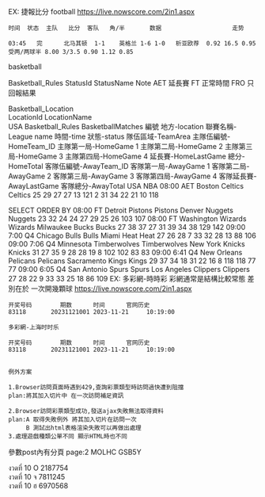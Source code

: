 EX:	捷報比分
football
https://live.nowscore.com/2in1.aspx 
    
    时间	状态	主队	 比分	 客队	  角/半	    数据	                  走势	                           

	03:45	完	   北马其顿	 1-1	英格兰	1-6 1-0   析亚欧荐	0.92 16.5 0.95 受两/两球半 8.00 3/3.5 0.90 1.12 0.85
basketball

Basketball_Rules
StatusId    StatusName  Note
            AET         延長賽 
            FT          正常時間 
            FRO         只回報結果



Basketball_Location  
LocationId    LocationName  
                USA
Basketball_Rules
BasketballMatches
編號    地方-location   聯賽名稱-League name    時間-time   狀態-status   隊伍區域-TeamArea   主隊伍編號-HomeTeam_ID  主隊第一局-HomeGame 1 主隊第二局-HomeGame 2 主隊第三局-HomeGame 3 主隊第四局-HomeGame 4 延長賽-HomeLastGame 總分-HomeTotal  客隊伍編號-AwayTeam_ID  客隊第一局-AwayGame 1 客隊第二局-AwayGame 2 客隊第三局-AwayGame 3 客隊第四局-AwayGame 4 客隊延長賽-AwayLastGame 客隊總分-AwayTotal 
        USA             NBA                     08:00      AET          Boston Celtics           Celtics                25                  29                  27                      27               13                  121                    2                     31                 34                      22                 21                          10                 118

SELECT ORDER BY 
08:00
FT
Detroit Pistons
Pistons
Denver Nuggets 
Nuggets
23
32
24
24
27
29
25
26
103
107
08:00
FT
Washington Wizards
Wizards
Milwaukee Bucks
Bucks
27
38
37
27
31
39
34
38
129
142
09:00
7:00 Q4
Chicago Bulls
Bulls
Miami Heat
Heat
27
26
28
7
33
32
28
13
88
106
09:00
7:06 Q4
Minnesota Timberwolves
Timberwolves
New York Knicks
Knicks
31
27
35
9
28
28
19
8
102
102
83
83
09:00
6:41 Q4
New Orleans Pelicans
Pelicans
Sacramento Kings
Kings
29
37
34
18
31
22
16
8
118
118
77
77
09:00
6:05 Q4
San Antonio Spurs
Spurs
Los Angeles Clippers
Clippers
27
28
22
9
33
33
25
18
86
109
EX:	多彩網-時時彩 彩網通常是結構比較常態 差別在於 一次開幾顆球
https://live.nowscore.com/2in1.aspx 

    开奖号码	    期数	    时间	    官网历史
    83118       20231121001	2023-11-21     10:19:00	

    多彩網-上海时时乐

    开奖号码	    期数	    时间	    官网历史
    83118       20231121001	2023-11-21     10:19:00	


    例外方案 

    1.Browser訪問頁面時遇到429,查詢彩票類型時訪問過快遭到阻擋
    plan:將其加入切片中 在一次訪問補足資訊
    
    2.Browser訪問彩票類型成功,發送ajax失敗無法取得資料
    plan:A 取得失敗例外 將其加入切片在訪問一次 
         B 測試出html表格渲染失敗可以再做出處理
    3.處理遊戲種類公單不同 顯示HTML時也不同
參數post內有分頁 page:2
MOLHC
GSB5Y 
<td class="ball" 11=""><div id="gbs_bg"><span>งวดที่ 10 O 2187754</span><br><span>งวดที่ 10 จ 7811245</span><br><span>งวดที่ 10 ฮ 6970568</span></div></td>